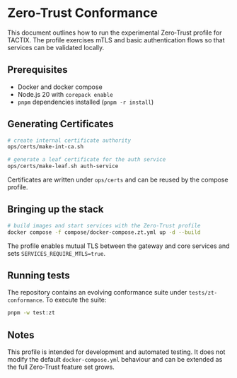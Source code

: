 # Zero-Trust Conformance

This document outlines how to run the experimental Zero‑Trust profile for
TACTIX.  The profile exercises mTLS and basic authentication flows so that
services can be validated locally.

## Prerequisites

- Docker and docker compose
- Node.js 20 with `corepack enable`
- `pnpm` dependencies installed (`pnpm -r install`)

## Generating Certificates

```bash
# create internal certificate authority
ops/certs/make-int-ca.sh

# generate a leaf certificate for the auth service
ops/certs/make-leaf.sh auth-service
```

Certificates are written under `ops/certs` and can be reused by the compose
profile.

## Bringing up the stack

```bash
# build images and start services with the Zero‑Trust profile
docker compose -f compose/docker-compose.zt.yml up -d --build
```

The profile enables mutual TLS between the gateway and core services and sets
`SERVICES_REQUIRE_MTLS=true`.

## Running tests

The repository contains an evolving conformance suite under
`tests/zt-conformance`.  To execute the suite:

```bash
pnpm -w test:zt
```

## Notes

This profile is intended for development and automated testing.  It does not
modify the default `docker-compose.yml` behaviour and can be extended as the
full Zero‑Trust feature set grows.
